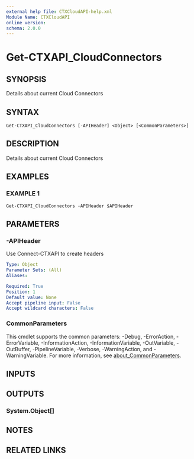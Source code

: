 ```yaml
---
external help file: CTXCloudAPI-help.xml
Module Name: CTXCloudAPI
online version:
schema: 2.0.0
---
```


# Get-CTXAPI_CloudConnectors

## SYNOPSIS
Details about current Cloud Connectors

## SYNTAX

```
Get-CTXAPI_CloudConnectors [-APIHeader] <Object> [<CommonParameters>]
```

## DESCRIPTION
Details about current Cloud Connectors

## EXAMPLES

### EXAMPLE 1
```
Get-CTXAPI_CloudConnectors -APIHeader $APIHeader
```

## PARAMETERS

### -APIHeader
Use Connect-CTXAPI to create headers

```yaml
Type: Object
Parameter Sets: (All)
Aliases:

Required: True
Position: 1
Default value: None
Accept pipeline input: False
Accept wildcard characters: False
```

### CommonParameters
This cmdlet supports the common parameters: -Debug, -ErrorAction, -ErrorVariable, -InformationAction, -InformationVariable, -OutVariable, -OutBuffer, -PipelineVariable, -Verbose, -WarningAction, and -WarningVariable. For more information, see [about_CommonParameters](http://go.microsoft.com/fwlink/?LinkID=113216).

## INPUTS

## OUTPUTS

### System.Object[]
## NOTES

## RELATED LINKS
